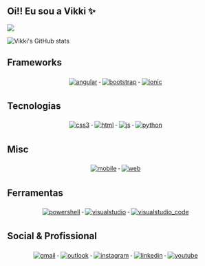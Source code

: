 ## Oi!! Eu sou a Vikki ✨

![](https://komarev.com/ghpvc/?username=vikkivins&color=blueviolet)

![Vikki's GitHub stats](https://github-readme-stats.vercel.app/api?username=vikkivins&show_icons=true&theme=tokyonight)

## Frameworks
<p align="center">
  <a href="#">
    <img src="svg/dev/frameworks/angular.svg" alt="angular" style="vertical-align:top; margin:6px 4px">
  </a>  
  <a href="#">
    <img src="svg/dev/frameworks/bootstrap.svg" alt="bootstrap" style="vertical-align:top; margin:6px 4px">
  </a>   
 <a href="#">
    <img src="svg/dev/frameworks/ionic.svg" alt="ionic" style="vertical-align:top; margin:6px 4px">
  </a>  
</p>

## Tecnologias
<p align="center">
    <a href="#">
      <img src="svg/dev/languages/css3.svg" alt="css3" style="vertical-align:top; margin:6px 4px">
    </a>
    <a href="#">
      <img src="svg/dev/languages/html.svg" alt="html" style="vertical-align:top; margin:6px 4px">
    </a>
    <a href="#">
      <img src="svg/dev/languages/js.svg" alt="js" style="vertical-align:top; margin:6px 4px">
    </a> 
    <a href="#">
      <img src="svg/dev/languages/python.svg" alt="python" style="vertical-align:top; margin:6px 4px">
    </a>
</p>

## Misc
<p align="center">
    <a href="#">
      <img src="svg/dev/misc/mobile.svg" alt="mobile" style="vertical-align:top; margin:6px 4px">
    </a> 
    <a href="#">
      <img src="svg/dev/misc/web.svg" alt="web" style="vertical-align:top; margin:6px 4px">
    </a> 
</p>

## Ferramentas
<p align="center">
    <a href="#">
      <img src="svg/dev/tools/powershell.svg" alt="powershell" style="vertical-align:top; margin:6px 4px">
    </a> 
    <a href="#">
      <img src="svg/dev/tools/visualstudio.svg" alt="visualstudio" style="vertical-align:top; margin:6px 4px">
    </a> 
    <a href="#">
      <img src="svg/dev/tools/visualstudio_code.svg" alt="visualstudio_code" style="vertical-align:top; margin:6px 4px">
    </a>
</p>

## Social & Profissional
<p align="center">
    <a href="#">
      <img src="svg/social/gmail.png" alt="gmail" style="vertical-align:top; margin:6px 4px">
    </a>
    <a href="#">
      <img src="svg/social/outlook.png" alt="outlook" style="vertical-align:top; margin:6px 4px">
    </a>
    <a href="#">
      <img src="svg/social/instagram.png" alt="instagram" style="vertical-align:top; margin:6px 4px">
    </a>  
    <a href="#">
      <img src="svg/social/linkedin.png" alt="linkedin" style="vertical-align:top; margin:6px 4px">
    </a>  
    <a href="#">
      <img src="svg/social/youtube.png" alt="youtube" style="vertical-align:top; margin:6px 4px">
    </a>
</p>

<!--
**vikkivins/vikkivins** is a ✨ _special_ ✨ repository because its `README.md` (this file) appears on your GitHub profile.

Here are some ideas to get you started:

- 🔭 I’m currently working on ...
- 🌱 I’m currently learning ...
- 👯 I’m looking to collaborate on ...
- 🤔 I’m looking for help with ...
- 💬 Ask me about ...
- 📫 How to reach me: ...
- 😄 Pronouns: ...
- ⚡ Fun fact: ...
-->
